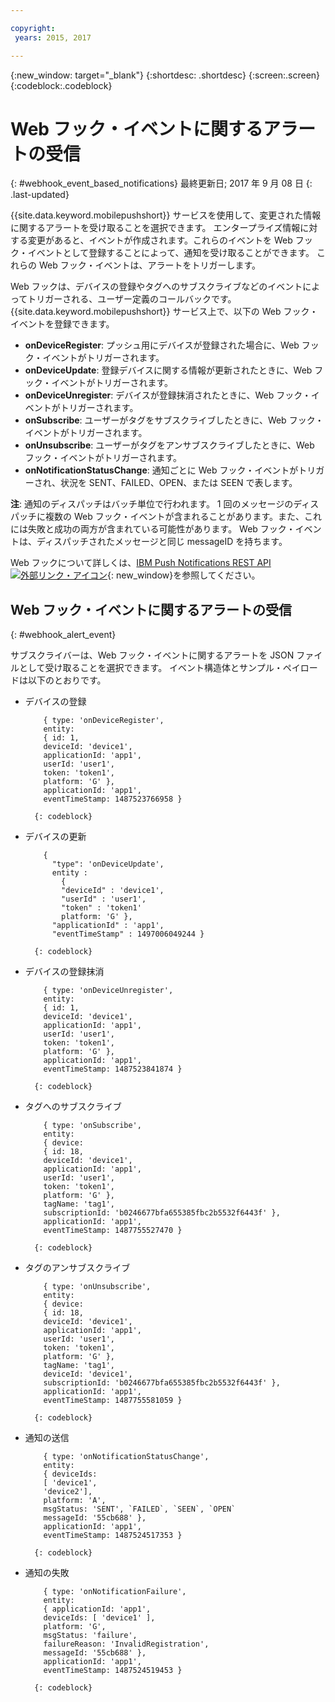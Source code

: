 ```yaml
---

copyright:
 years: 2015, 2017

---
```


{:new_window: target="_blank"}
{:shortdesc: .shortdesc}
{:screen:.screen}
{:codeblock:.codeblock}

# Web フック・イベントに関するアラートの受信
{: #webhook_event_based_notifications}
最終更新日; 2017 年 9 月 08 日
{: .last-updated}


{{site.data.keyword.mobilepushshort}} サービスを使用して、変更された情報に関するアラートを受け取ることを選択できます。 エンタープライズ情報に対する変更があると、イベントが作成されます。これらのイベントを Web フック・イベントとして登録することによって、通知を受け取ることができます。 これらの Web フック・イベントは、アラートをトリガーします。 

Web フックは、デバイスの登録やタグへのサブスクライブなどのイベントによってトリガーされる、ユーザー定義のコールバックです。 {{site.data.keyword.mobilepushshort}} サービス上で、以下の Web フック・イベントを登録できます。 

- **onDeviceRegister**: プッシュ用にデバイスが登録された場合に、Web フック・イベントがトリガーされます。
- **onDeviceUpdate**: 登録デバイスに関する情報が更新されたときに、Web フック・イベントがトリガーされます。
- **onDeviceUnregister**: デバイスが登録抹消されたときに、Web フック・イベントがトリガーされます。 
- **onSubscribe**: ユーザーがタグをサブスクライブしたときに、Web フック・イベントがトリガーされます。
- **onUnsubscribe**: ユーザーがタグをアンサブスクライブしたときに、Web フック・イベントがトリガーされます。
- **onNotificationStatusChange**: 通知ごとに Web フック・イベントがトリガーされ、状況を SENT、FAILED、OPEN、または SEEN で表します。


**注**: 通知のディスパッチはバッチ単位で行われます。 1 回のメッセージのディスパッチに複数の Web フック・イベントが含まれることがあります。また、これには失敗と成功の両方が含まれている可能性があります。 
Web フック・イベントは、ディスパッチされたメッセージと同じ messageID を持ちます。 

Web フックについて詳しくは、[IBM Push Notifications REST API ![外部リンク・アイコン](../../icons/launch-glyph.svg "外部リンク・アイコン")](https://console.bluemix.net/apidocs/800-push-notifications){: new_window}を参照してください。

## Web フック・イベントに関するアラートの受信
{: #webhook_alert_event}

サブスクライバーは、Web フック・イベントに関するアラートを JSON ファイルとして受け取ることを選択できます。 イベント構造体とサンプル・ペイロードは以下のとおりです。

- デバイスの登録
	```
		{ type: 'onDeviceRegister',
		entity:
		{ id: 1,
		deviceId: 'device1',
		applicationId: 'app1',
		userId: 'user1',
		token: 'token1',
		platform: 'G' },
		applicationId: 'app1',
		eventTimeStamp: 1487523766958 }
	```
		{: codeblock}

- デバイスの更新

	```
		{
		  "type": 'onDeviceUpdate',
		  entity : 
			{
		    "deviceId" : 'device1',
		    "userId" : 'user1',
		    "token" : 'token1'
		  	platform: 'G' },
		  "applicationId" : 'app1',
		  "eventTimeStamp" : 1497006049244 }
	```
		{: codeblock}

- デバイスの登録抹消
	```
		{ type: 'onDeviceUnregister',
		entity:
		{ id: 1,
		deviceId: 'device1',
		applicationId: 'app1',
		userId: 'user1',
		token: 'token1',
		platform: 'G' },
		applicationId: 'app1',
		eventTimeStamp: 1487523841874 }
	```
		{: codeblock}

- タグへのサブスクライブ
	```
		{ type: 'onSubscribe',
		entity:
		{ device:
		{ id: 18,
		deviceId: 'device1',
		applicationId: 'app1',
		userId: 'user1',
		token: 'token1',
		platform: 'G' },
		tagName: 'tag1',
		subscriptionId: 'b0246677bfa655385fbc2b5532f6443f' },
		applicationId: 'app1',
		eventTimeStamp: 1487755527470 }
	```
		{: codeblock}

- タグのアンサブスクライブ
	```
		{ type: 'onUnsubscribe',
		entity:
		{ device:
		{ id: 18,
		deviceId: 'device1',
		applicationId: 'app1',
		userId: 'user1',
		token: 'token1',
		platform: 'G' },
		tagName: 'tag1',
		deviceId: 'device1',
		subscriptionId: 'b0246677bfa655385fbc2b5532f6443f' },
		applicationId: 'app1',
		eventTimeStamp: 1487755581059 }
	```
		{: codeblock}

- 通知の送信
	```
		{ type: 'onNotificationStatusChange',
		entity:
		{ deviceIds:
		[ 'device1',
		'device2'],
		platform: 'A',
		msgStatus: 'SENT', `FAILED`, `SEEN`, `OPEN`
		messageId: '55cb688' },
		applicationId: 'app1',
		eventTimeStamp: 1487524517353 }
	```
		{: codeblock}

- 通知の失敗
	```
		{ type: 'onNotificationFailure',
		entity:
		{ applicationId: 'app1',
		deviceIds: [ 'device1' ],
		platform: 'G',
		msgStatus: 'failure',
		failureReason: 'InvalidRegistration',
		messageId: '55cb688' },
		applicationId: 'app1',
		eventTimeStamp: 1487524519453 }
	```
		{: codeblock}

